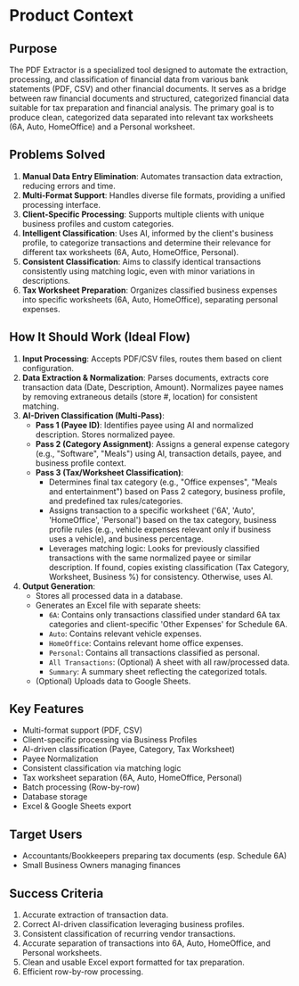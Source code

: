 # Product Context

## Purpose
The PDF Extractor is a specialized tool designed to automate the extraction, processing, and classification of financial data from various bank statements (PDF, CSV) and other financial documents. It serves as a bridge between raw financial documents and structured, categorized financial data suitable for tax preparation and financial analysis. The primary goal is to produce clean, categorized data separated into relevant tax worksheets (6A, Auto, HomeOffice) and a Personal worksheet.

## Problems Solved
1. **Manual Data Entry Elimination**: Automates transaction data extraction, reducing errors and time.
2. **Multi-Format Support**: Handles diverse file formats, providing a unified processing interface.
3. **Client-Specific Processing**: Supports multiple clients with unique business profiles and custom categories.
4. **Intelligent Classification**: Uses AI, informed by the client's business profile, to categorize transactions and determine their relevance for different tax worksheets (6A, Auto, HomeOffice, Personal).
5. **Consistent Classification**: Aims to classify identical transactions consistently using matching logic, even with minor variations in descriptions.
6. **Tax Worksheet Preparation**: Organizes classified business expenses into specific worksheets (6A, Auto, HomeOffice), separating personal expenses.

## How It Should Work (Ideal Flow)
1. **Input Processing**: Accepts PDF/CSV files, routes them based on client configuration.
2. **Data Extraction & Normalization**: Parses documents, extracts core transaction data (Date, Description, Amount). Normalizes payee names by removing extraneous details (store #, location) for consistent matching.
3. **AI-Driven Classification (Multi-Pass)**:
   * **Pass 1 (Payee ID)**: Identifies payee using AI and normalized description. Stores normalized payee.
   * **Pass 2 (Category Assignment)**: Assigns a general expense category (e.g., "Software", "Meals") using AI, transaction details, payee, and business profile context.
   * **Pass 3 (Tax/Worksheet Classification)**:
      * Determines final tax category (e.g., "Office expenses", "Meals and entertainment") based on Pass 2 category, business profile, and predefined tax rules/categories.
      * Assigns transaction to a specific worksheet ('6A', 'Auto', 'HomeOffice', 'Personal') based on the tax category, business profile rules (e.g., vehicle expenses relevant only if business uses a vehicle), and business percentage.
      * Leverages matching logic: Looks for previously classified transactions with the same normalized payee or similar description. If found, copies existing classification (Tax Category, Worksheet, Business %) for consistency. Otherwise, uses AI.
4. **Output Generation**:
   * Stores all processed data in a database.
   * Generates an Excel file with separate sheets:
      * `6A`: Contains only transactions classified under standard 6A tax categories and client-specific 'Other Expenses' for Schedule 6A.
      * `Auto`: Contains relevant vehicle expenses.
      * `HomeOffice`: Contains relevant home office expenses.
      * `Personal`: Contains all transactions classified as personal.
      * `All Transactions`: (Optional) A sheet with all raw/processed data.
      * `Summary`: A summary sheet reflecting the categorized totals.
   * (Optional) Uploads data to Google Sheets.

## Key Features
- Multi-format support (PDF, CSV)
- Client-specific processing via Business Profiles
- AI-driven classification (Payee, Category, Tax Worksheet)
- Payee Normalization
- Consistent classification via matching logic
- Tax worksheet separation (6A, Auto, HomeOffice, Personal)
- Batch processing (Row-by-row)
- Database storage
- Excel & Google Sheets export

## Target Users
- Accountants/Bookkeepers preparing tax documents (esp. Schedule 6A)
- Small Business Owners managing finances

## Success Criteria
1. Accurate extraction of transaction data.
2. Correct AI-driven classification leveraging business profiles.
3. Consistent classification of recurring vendor transactions.
4. Accurate separation of transactions into 6A, Auto, HomeOffice, and Personal worksheets.
5. Clean and usable Excel export formatted for tax preparation.
6. Efficient row-by-row processing. 